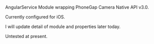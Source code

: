 AngularService Module wrapping PhoneGap Camera Native API v3.0.

Currently configured for iOS.

I will update detail of module and properties later today.

Untested at present.
